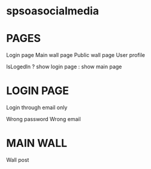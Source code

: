 # spsoasocialmedia

# PAGES

Login page
Main wall page
Public wall page
User profile

IsLogedIn ? show login page : show main page

# LOGIN PAGE

Login through email only

Wrong password
Wrong email

# MAIN WALL

Wall post
